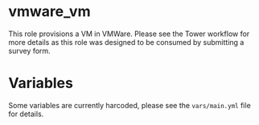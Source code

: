 # vmware_vm

This role provisions a VM in VMWare. Please see the Tower workflow for more details as this role was designed to be consumed by submitting a survey form.


# Variables

Some variables are currently harcoded, please see the `vars/main.yml` file for details.


